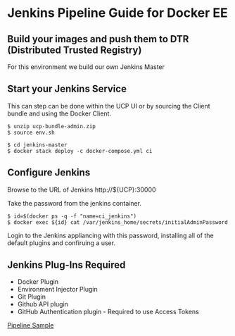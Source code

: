 # Jenkins Pipeline Guide for Docker EE 



## Build your images and push them to DTR (Distributed Trusted Registry)

For this environment we build our own Jenkins Master


## Start your Jenkins Service

This can step can be done within the UCP UI or by sourcing the Client bundle and using the Docker Client.

```
$ unzip ucp-bundle-admin.zip
$ source env.sh

$ cd jenkins-master
$ docker stack deploy -c docker-compose.yml ci
```

## Configure Jenkins

Browse to the URL of Jenkins http://${UCP}:30000

Take the password from the jenkins container.

```
$ id=$(docker ps -q -f "name=ci_jenkins") 
$ docker exec ${id} cat /var/jenkins_home/secrets/initialAdminPassword
```

Login to the Jenkins appliancing with this password, installing all of the default plugins and confiruing a user.


## Jenkins Plug-Ins Required

- Docker Plugin 
- Environment Injector Plugin
- Git Plugin
- Github API plugin
- GitHub Authentication plugin - Required to use Access Tokens



[Pipeline Sample](Pipeline.md)
